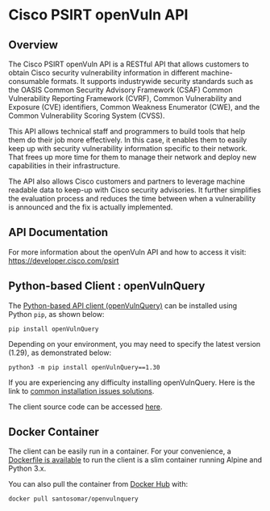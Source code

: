 # Cisco PSIRT openVuln API

## Overview
The Cisco PSIRT openVuln API is a RESTful API that allows customers to obtain Cisco security vulnerability information in different machine-consumable formats. It supports industrywide security standards such as the OASIS Common Security Advisory Framework (CSAF) Common Vulnerability Reporting Framework (CVRF), Common Vulnerability and Exposure (CVE) identifiers, Common Weakness Enumerator (CWE), and the Common Vulnerability Scoring System (CVSS).

This API allows technical staff and programmers to build tools that help them do their job more effectively. In this case, it enables them to easily keep up with security vulnerability information specific to their network. That frees up more time for them to manage their network and deploy new capabilities in their infrastructure.

The API also allows Cisco customers and partners to leverage machine readable data to keep-up with Cisco security advisories. It further simplifies the evaluation process and reduces the time between when a vulnerability is announced and the fix is actually implemented.

## API Documentation

For more information about the openVuln API and how to access it visit:
https://developer.cisco.com/psirt

## Python-based Client : openVulnQuery

The [Python-based API client (openVulnQuery)](https://github.com/CiscoPSIRT/openVulnAPI/tree/master/openVulnQuery) can be installed using Python `pip`, as shown below:

```
pip install openVulnQuery
```

Depending on your environment, you may need to specify the latest version (1.29), as demonstrated below:

```
python3 -m pip install openVulnQuery==1.30
```

If you are experiencing any difficulty installing openVulnQuery. Here is the link to [common installation issues solutions](<https://github.com/iamparas/openVulnAPI/blob/master/openVulnQuery/InstallationIssueSolutions.md>).

The client source code can be accessed [here](https://github.com/CiscoPSIRT/openVulnAPI/tree/master/openVulnQuery).

## Docker Container
The client can be easily run in a container. For your convenience, a [Dockerfile is available](https://github.com/CiscoPSIRT/openVulnAPI/blob/master/openVulnQuery/Dockerfile) to run the client is a slim container running Alpine and Python 3.x.

You can also pull the container from [Docker Hub](https://hub.docker.com/r/santosomar/openvulnquery/) with:
```
docker pull santosomar/openvulnquery
```
